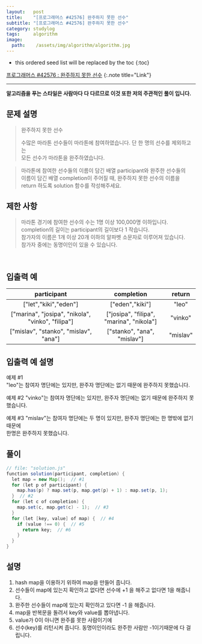 ```yaml
---
layout:   post
title:    "[프로그래머스 #42576] 완주하지 못한 선수"
subtitle: "[프로그래머스 #42576] 완주하지 못한 선수"
category: studylog
tags:     algorithm
image:
  path:    /assets/img/algorithm/algorithm.jpg
---
```


<!--more-->
[프로그래머스 #42576 : 완주하지 못한 선수]:https://programmers.co.kr/learn/courses/30/lessons/42576
<!--more-->
* this ordered seed list will be replaced by the toc
{:toc}  

[프로그래머스 #42576 : 완주하지 못한 선수]
{:.note title="Link"}  

---  
__알고리즘을 푸는 스타일은 사람마다 다 다르므로 이것 또한 저의 주관적인 풀이 입니다.__

## 문제 설명  

>완주하지 못한 선수  
>
>수많은 마라톤 선수들이 마라톤에 참여하였습니다. 단 한 명의 선수를 제외하고는  
>모든 선수가 마라톤을 완주하였습니다.

>마라톤에 참여한 선수들의 이름이 담긴 배열 participant와 완주한 선수들의  
>이름이 담긴 배열 completion이 주어질 때, 완주하지 못한 선수의 이름을  
>return 하도록 solution 함수를 작성해주세요.  

## 제한 사항  

>마라톤 경기에 참여한 선수의 수는 1명 이상 100,000명 이하입니다.  
>completion의 길이는 participant의 길이보다 1 작습니다.  
>참가자의 이름은 1개 이상 20개 이하의 알파벳 소문자로 이루어져 있습니다.  
>참가자 중에는 동명이인이 있을 수 있습니다.  

<br>  

## 입출력 예  

| participant |  completion   |   return   |
| :-------: | :---------: | :------: |
| ["let","kiki","eden"] | ["eden","kiki"] |  "leo"  |
| ["marina", "josipa", "nikola", "vinko", "filipa"] | ["josipa", "filipa", "marina", "nikola"] |  "vinko"  |
| ["mislav", "stanko", "mislav", "ana"] | ["stanko", "ana", "mislav"] | "mislav" |

## 입출력 예 설명
예제 #1  
"leo"는 참여자 명단에는 있지만, 완주자 명단에는 없기 때문에 완주하지 못했습니다.  

예제 #2
"vinko"는 참여자 명단에는 있지만, 완주자 명단에는 없기 때문에 완주하지 못했습니다.  

예제 #3
"mislav"는 참여자 명단에는 두 명이 있지만, 완주자 명단에는 한 명밖에 없기 때문에  
한명은 완주하지 못했습니다.  


## 풀이  

```java
// file: "solution.js"
function solution(participant, completion) {
  let map = new Map();  // #1
  for (let p of participant) {
    map.has(p) ? map.set(p, map.get(p) + 1) : map.set(p, 1);
  }  // #2
  for (let c of completion) { 
    map.set(c, map.get(c) - 1);  // #3
  }
  for (let [key, value] of map) {  // #4
    if (value !== 0) {  // #5
      return key;  // #6
    }
  }
}
```

## 설명  

1. hash map을 이용하기 위하여 map을 만들어 줍니다.  
2. 선수들이 map에 있는지 확인하고 없다면 선수에 +1 을 해주고 없다면 1을 해줍니다.  
3. 완주한 선수들이 map에 있는지 확인하고 있다면 -1 을 해줍니다.  
4. map을 반복문을 돌려서 key와 value를 뽑아냅니다.  
5. value가 0이 아니면 완주를 못한 사람이기에  
6. 선수(key)를 리턴시켜 줍니다. 동명이인이라도 완주한 사람만 -1이기때문에 다 걸립니다.  